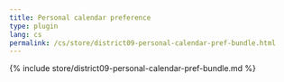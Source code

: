 ```yaml
---
title: Personal calendar preference
type: plugin
lang: cs
permalink: /cs/store/district09-personal-calendar-pref-bundle.html
---
```


{% include store/district09-personal-calendar-pref-bundle.md %}
